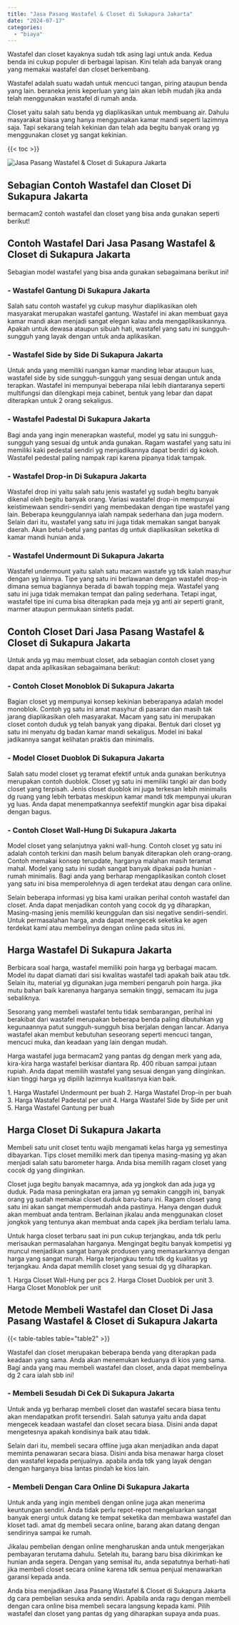 ```yaml
---
title: "Jasa Pasang Wastafel & Closet di Sukapura Jakarta"
date: "2024-07-17"
categories: 
  - "biaya"
---
```


Wastafel dan closet kayaknya sudah tdk asing lagi untuk anda. Kedua benda ini cukup populer di berbagai lapisan. Kini telah ada banyak orang yang memakai wastafel dan closet berkembang.

Wastafel adalah suatu wadah untuk mencuci tangan, piring ataupun benda yang lain. beraneka jenis keperluan yang lain akan lebih mudah jika anda telah menggunakan wastafel di rumah anda.

Closet yaitu salah satu benda yg diaplikasikan untuk membuang air. Dahulu masyarakat biasa yang hanya menggunakan kamar mandi seperti lazimnya saja. Tapi sekarang telah kekinian dan telah ada begitu banyak orang yg menggunakan closet yg sangat kekinian.

{{< toc >}}

![Jasa Pasang Wastafel & Closet di Sukapura Jakarta](/images/wastafel-closet-murah29.png)

## Sebagian Contoh Wastafel dan Closet Di Sukapura Jakarta

bermacam2 contoh wastafel dan closet yang bisa anda gunakan seperti berikut!

## Contoh Wastafel Dari Jasa Pasang Wastafel & Closet di Sukapura Jakarta

Sebagian model wastafel yang bisa anda gunakan sebagaimana berikut ini!

### \- Wastafel Gantung Di Sukapura Jakarta

Salah satu contoh wastafel yg cukup masyhur diaplikasikan oleh masyarakat merupakan wastafel gantung. Wastafel ini akan membuat gaya kamar mandi akan menjadi sangat elegan kalau anda mengaplikasikannya. Apakah untuk dewasa ataupun sibuah hati, wastafel yang satu ini sungguh-sungguh yang layak dengan untuk anda aplikasikan.

### \- Wastafel Side by Side Di Sukapura Jakarta

Untuk anda yang memiliki ruangan kamar manding lebar ataupun luas, wastafel side by side sungguh-sungguh yang sesuai dengan untuk anda terapkan. Wastafel ini mempunyai beberapa nilai lebih diantaranya seperti multifungsi dan dilengkapi meja cabinet, bentuk yang lebar dan dapat diterapkan untuk 2 orang sekaligus.

### \- Wastafel Padestal Di Sukapura Jakarta

Bagi anda yang ingin menerapkan wasteful, model yg satu ini sungguh-sungguh yang sesuai dg untuk anda gunakan. Ragam wastafel yang satu ini memiliki kaki pedestal sendiri yg menjadikannya dapat berdiri dg kokoh. Wastafel pedestal paling nampak rapi karena pipanya tidak tampak.

### \- Wastafel Drop-in Di Sukapura Jakarta

Wastafel drop ini yaitu salah satu jenis wastafel yg sudah begitu banyak dikenal oleh begitu banyak orang. Variasi wastafel drop-in mempunyai keistimewaan sendiri-sendiri yang membedakan dengan tipe wastafel yang lain. Beberapa keunggulannya ialah nampak sederhana dan juga modern. Selain dari itu, wastafel yang satu ini juga tidak memakan sangat banyak daerah. Akan betul-betul yang pantas dg untuk diaplikasikan seketika di kamar mandi hunian anda.

### \- Wastafel Undermount Di Sukapura Jakarta

Wastafel undermount yaitu salah satu macam wastafe yg tdk kalah masyhur dengan yg lainnya. Tipe yang satu ini berlawanan dengan wastafel drop-in dimana semua bagiannya berada di bawah topping meja. Wastafel yang satu ini juga tidak memakan tempat dan paling sederhana. Tetapi ingat, wastafel tipe ini cuma bisa diterapkan pada meja yg anti air seperti granit, marmer ataupun permukaan sintetis padat.

## Contoh Closet Dari Jasa Pasang Wastafel & Closet di Sukapura Jakarta

Untuk anda yg mau membuat closet, ada sebagian contoh closet yang dapat anda aplikasikan sebagaimana berikut:

### \- Contoh Closet Monoblok Di Sukapura Jakarta

Bagian closet yg mempunyai konsep kekinian beberapanya adalah model monoblok. Contoh yg satu ini amat masyhur di pasaran dan masih tak jarang diaplikasikan oleh masyarakat. Macam yang satu ini merupakan closet contoh duduk yg telah banyak yang dipakai. Bentuk dari closet yg satu ini menyatu dg badan kamar mandi sekaligus. Model ini bakal jadikannya sangat kelihatan praktis dan minimalis.

### \- Model Closet Duoblok Di Sukapura Jakarta

Salah satu model closet yg teramat efektif untuk anda gunakan berikutnya merupakan contoh duoblok. Closet yg satu ini memiliki tangki air dan body closet yang terpisah. Jenis closet duoblok ini juga terkesan lebih minimalis dg ruang yang lebih terbatas meskipun kamar mandi tdk mempunyai ukuran yg luas. Anda dapat menempatkannya seefektif mungkin agar bisa dipakai dengan bagus.

### \- Contoh Closet Wall-Hung Di Sukapura Jakarta

Model closet yang selanjutnya yakni wall-hung. Contoh closet yg satu ini adalah contoh terkini dan masih belum banyak diterapkan oleh orang-orang. Contoh memakai konsep terupdate, harganya malahan masih teramat mahal. Model yang satu ini sudah sangat banyak dipakai pada hunian - rumah minimalis. Bagi anda yang berharap mengaplikasikan contoh closet yang satu ini bisa memperolehnya di agen terdekat atau dengan cara online.

Selain beberapa informasi yg bisa kami uraikan perihal contoh wastafel dan closet. Anda dapat menjadikan contoh yang cocok dg yg diharapkan, Masing-masing jenis memiliki keunggulan dan sisi negative sendiri-sendiri. Untuk permasalahan harga, anda dapat mengecek seketika ke agen terdekat kami atau membelinya dengan online pada situs ini.

## Harga Wastafel Di Sukapura Jakarta

Berbicara soal harga, wastafel memiliki poin harga yg berbagai macam. Model itu dapat diamati dari sisi kwalitas wastafel tadi apakah baik atau tdk. Selain itu, material yg digunakan juga memberi pengaruh poin harga. jika mutu bahan baik karenanya harganya semakin tinggi, semacam itu juga sebaliknya.

Sesorang yang membeli wastafel tentu tidak sembarangan, perihal ini berakibat dari wastafel merupakan beberapa benda paling dibutuhkan yg kegunaannya patut sungguh-sungguh bisa berjalan dengan lancar. Adanya wastafel akan membut kebutuhan seseorang seperti mencuci tangan, mencuci muka, dan keadaan yang lain dengan mudah.

Harga wastafel juga bermacam2 yang pantas dg dengan merk yang ada, kira-kira harga wastafel berkisar diantara Rp. 400 ribuan sampai jutaan rupiah. Anda dapat memilih wastafel yang sesuai dengan yang diinginkan. kian tinggi harga yg dipilih lazimnya kualitasnya kian baik.

1\. Harga Wastafel Undermount per buah 2. Harga Wastafel Drop-in per buah 3. Harga Wastafel Padestal per unit 4. Harga Wastafel Side by Side per unit 5. Harga Wastafel Gantung per buah

## Harga Closet Di Sukapura Jakarta

Membeli satu unit closet tentu wajib mengamati kelas harga yg semestinya dibayarkan. Tips closet memiliki merk dan tipenya masing-masing yg akan menjadi salah satu barometer harga. Anda bisa memilih ragam closet yang cocok dg yang diinginkan.

Closet juga begitu banyak macamnya, ada yg jongkok dan ada juga yg duduk. Pada masa peningkatan era jaman yg semakin canggih ini, banyak orang yg sudah memakai closet duduk baru-baru ini. Ragam closet yang satu ini akan sangat mempermudah anda pastinya. Hanya dengan duduk akan membuat anda tentram. Berlainan jikalau anda menggunakan closet jongkok yang tentunya akan membuat anda capek jika berdiam terlalu lama.

Untuk harga closet terbaru saat ini pun cukup terjangkau, anda tdk perlu merisaukan permasalahan harganya. Mengingat begitu banyak kompetisi yg muncul menjadikan sangat banyak produsen yang memasarkannya dengan harga yang sangat murah. Harga terjangkau tentu tdk dg kualitas yg terjangkau. Anda dapat memilih closet yang sesuai dg yg diharapkan.

1\. Harga Closet Wall-Hung per pcs 2. Harga Closet Duoblok per unit 3. Harga Closet Monoblok per unit

## Metode Membeli Wastafel dan Closet Di Jasa Pasang Wastafel & Closet di Sukapura Jakarta

{{< table-tables table="table2" >}}

Wastafel dan closet merupakan beberapa benda yang diterapkan pada keadaan yang sama. Anda akan menemukan keduanya di kios yang sama. Bagi anda yang mau membeli wastafel dan closet, anda dapat membelinya dg 2 cara ialah sbb ini!

### \- Membeli Sesudah Di Cek Di Sukapura Jakarta

Untuk anda yg berharap membeli closet dan wastafel secara biasa tentu akan mendapatkan profit tersendiri. Salah satunya yaitu anda dapat mengecek keadaan wastafel dan closet secara biasa. Disini anda dapat mengetesnya apakah kondisinya baik atau tidak.

Selain dari itu, membeli secara offline juga akan menjadikan anda dapat meminta penawaran secara biasa. Disini anda bisa menawar harga closet dan wastafel kepada penjualnya. apabila anda tdk yang layak dengan dengan harganya bisa lantas pindah ke kios lain.

### \- Membeli Dengan Cara Online Di Sukapura Jakarta

Untuk anda yang ingin membeli dengan online juga akan menerima keuntungan sendiri. Anda tidak perlu repot-repot mengeluarkan sangat banyak energi untuk datang ke tempat seketika dan membawa wastafel dan kloset tadi. amat dg membeli secara online, barang akan datang dengan sendirinya sampai ke rumah.

Jikalau pembelian dengan online mengharuskan anda untuk mengerjakan pembayaran terutama dahulu. Setelah itu, barang baru bisa dikirimkan ke hunian anda segera. Dengan yang semisal itu, anda sepatutnya berhati-hati jika membeli closet secara online karena tdk semua penjual menawarkan garansi kepada anda.

Anda bisa menjadikan Jasa Pasang Wastafel & Closet di Sukapura Jakarta dg cara pembelian sesuka anda sendiri. Apabila anda ragu dengan membeli dengan cara online bisa membeli secara langsung kepada kami. Pilih wastafel dan closet yang pantas dg yang diharapkan supaya anda puas.
